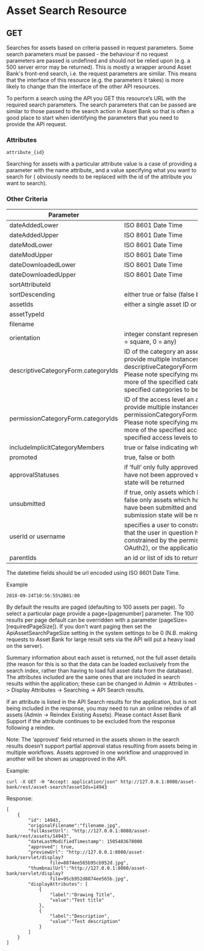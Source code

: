 # Asset Search Resource
## GET
Searches for assets based on criteria passed in request parameters. Some search parameters must be passed - the behaviour if no request parameters are passed is undefined and should not be relied upon (e.g. a 500 server error may be returned).
This is mostly a wrapper around Asset Bank's front-end search, i.e. the request parameters are similar. This means that the interface of this resource (e.g. the parameters it takes) is more likely to change than the interface of the other API resources.

To perform a search using the API you GET this resource’s URL with the required search parameters. The search parameters that can be passed are similar to those passed to the search action in Asset Bank so that is often a good place to start when identifying the parameters that you need to provide the API request.


### Attributes

```
attribute_{id}
```
Searching for assets with a particular attribute value is a case of providing a parameter with the name attribute_<id> and a value specifying what you want to search for (<id> obviously needs to be replaced with the id of the attribute you want to search).


### Other Criteria

<table class="standard-table">
  <thead>
    <tr>
      <th>Parameter</th>
      <th>Description</th>
    </tr>
  </thead>
  <tbody>
    <tr>
      <td>dateAddedLower</td>
      <td>ISO 8601 Date Time</td>
    </tr>
    <tr>
      <td>dateAddedUpper</td>
      <td>ISO 8601 Date Time</td>
    </tr>
    <tr>
      <td>dateModLower</td>
      <td>ISO 8601 Date Time</td>
    </tr>
    <tr>
      <td>dateModUpper</td>
      <td>ISO 8601 Date Time</td>
    </tr>
    <tr>
      <td>dateDownloadedLower</td>
      <td>ISO 8601 Date Time</td>
    </tr>
    <tr>
      <td>dateDownloadedUpper</td>
      <td>ISO 8601 Date Time</td>
    </tr>
    <tr>
      <td>sortAttributeId</td>
      <td>&nbsp;</td>
    </tr>
    <tr>
      <td>sortDescending</td>
      <td>either true or false (false by default)</td>
    </tr>
    <tr>
      <td>assetIds</td>
      <td>either a single asset ID or a range of asset IDs (e.g. ‘1-10’ for ‘1 to 10’).</td>
    </tr>
    <tr>
      <td>assetTypeId</td>
      <td>&nbsp;</td>
    </tr>
    <tr>
      <td>filename</td>
      <td>&nbsp;</td>
    </tr>
    <tr>
      <td>orientation</td>
      <td>integer constant representing the desired orientation (1 = landscape, 2 = portrait, 3 = square, 0 = any)</td>
    </tr>
    <tr>
      <td>descriptiveCategoryForm.categoryIds</td>
      <td>ID of the category an asset must be in. To search across multiple categories provide multiple instances of the parameter e.g. descriptiveCategoryForm.categoryIds=1&amp;descriptiveCategoryForm.categoryIds=2. Please note specifying multiple parameter values will return all assets in one or more of the specified categories (i.e. an asset does not need to be in all of the specified categories to be included in the results).</td>
    </tr>
    <tr>
      <td>permissionCategoryForm.categoryIds</td>
      <td>ID of the access level an asset must be in. To search across multiple access levels provide multiple instances of the parameter e.g. permissionCategoryForm.categoryIds=1&amp;permissionCategoryForm.categoryIds=2. Please note specifying multiple parameter values will return all assets in one or more of the specified access levels. (i.e. an asset does not need to be in all of the specified access levels to be included in the results).</td>
    </tr>
    <tr>
      <td>includeImplicitCategoryMembers</td>
      <td>true or false indicating whether sub category members should be returned</td>
    </tr>
    <tr>
      <td>promoted</td>
      <td>true, false or both</td>
    </tr>
    <tr>
      <td>approvalStatuses</td>
      <td>if ‘full’ only fully approved assets will be returned, if ‘none’ then only assets which have not been approved will be returned and if omitted then assets in any approval state will be returned</td>
    </tr>
    <tr>
      <td>unsubmitted</td>
      <td>if true, only assets which have not been submitted for approval will be returned, if false only assets which have either been submitted and are awaiting approval or have been submitted and approved will be returned. If omitted assets in any submission state will be returned.</td>
    </tr>
    <tr>
      <td>userId or username</td>
      <td>specifies a user to constrain the search results to (i.e. returned results will be ones that the user in question has permission to see). If omitted, the results will be constrained by the permissions of the currently authenticated user (if using OAuth2), or the application user (otherwise).</td>
    </tr>
    <tr>
      <td>parentIds</td>
      <td>an id or list of ids to return locate child assets</td>
    </tr>
  </tbody>
</table>

The datetime fields should be url encoded using ISO 8601 Date Time.

Example

```
2018-09-24T10:56:55%2B01:00
```

By default the results are paged (defaulting to 100 assets per page). To select a particular page provide a page=[pagenumber] parameter. The 100 results per page default can be overridden with a parameter (pageSize=[requiredPageSize]). If you don't want paging then set the ApiAssetSearchPageSize setting in the system settings to be 0 (N.B. making requests to Asset Bank for large result sets via the API will put a heavy load on the server).

Summary information about each asset is returned, not the full asset details (the reason for this is so that the data can be loaded exclusively from the search index, rather than having to load full asset data from the database). The attributes included are the same ones that are included in search results within the application; these can be changed in Admin -> Attributes -> Display Attributes -> Searching -> API Search results.

If an attribute is listed in the API Search results for the application, but is not being included in the response, you may need to run an online reindex of all assets (Admin -> Reindex Existing Assets). Please contact Asset Bank Support if the attribute continues to be excluded from the response following a reindex.

Note: The ‘approved’ field returned in the assets shown in the search results doesn’t support partial approval status resulting from assets being in multiple workflows. Assets approved in one workflow and unapproved in another will be shown as unapproved in the API.


Example:
```
curl -X GET -H "Accept: application/json" http://127.0.0.1:8080/asset-bank/rest/asset-search?assetIds=14943
```


Response:
```
[
	{
		"id": 14943,
		"originalFilename":"filename.jpg",
		"fullAssetUrl": "http://127.0.0.1:8080/asset-bank/rest/assets/14943",
		"dateLastModifiedTimestamp": 1505483678000
		"approved": true,
		"previewUrl": "http://127.0.0.1:8080/asset-bank/servlet/display?
				file=8874ee565b95cb952d.jpg",
		"thumbnailUrl":"http://127.0.0.1:8080/asset-bank/servlet/display?
				file=95cb952d8874ee565b.jpg",
		"displayAttributes": [
			{
				"label":"Drawing Title",
				"value":"Test title"
			},
			{
				"label":"Description",
				"value":"Test description"
			}
		]
	}
]
```
